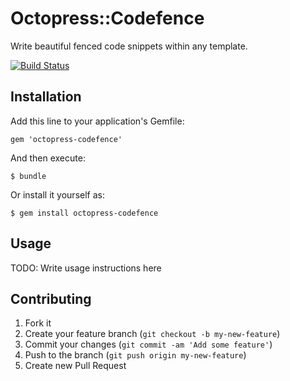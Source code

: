# Octopress::Codefence

Write beautiful fenced code snippets within any template.

[![Build
Status](https://travis-ci.org/octopress/octopress-codefence.png?branch=master)](https://travis-ci.org/octopress/octopress-codefence)

## Installation

Add this line to your application's Gemfile:

    gem 'octopress-codefence'

And then execute:

    $ bundle

Or install it yourself as:

    $ gem install octopress-codefence

## Usage

TODO: Write usage instructions here

## Contributing

1. Fork it
2. Create your feature branch (`git checkout -b my-new-feature`)
3. Commit your changes (`git commit -am 'Add some feature'`)
4. Push to the branch (`git push origin my-new-feature`)
5. Create new Pull Request
